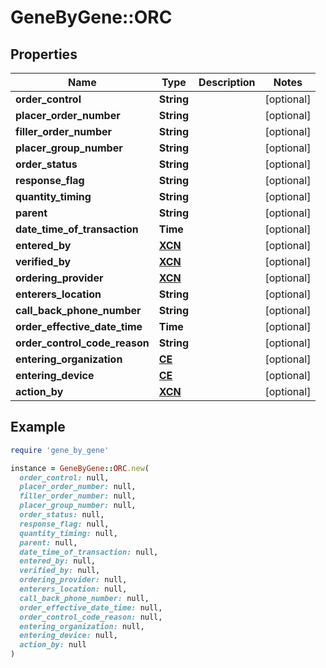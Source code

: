 # GeneByGene::ORC

## Properties

| Name | Type | Description | Notes |
| ---- | ---- | ----------- | ----- |
| **order_control** | **String** |  | [optional] |
| **placer_order_number** | **String** |  | [optional] |
| **filler_order_number** | **String** |  | [optional] |
| **placer_group_number** | **String** |  | [optional] |
| **order_status** | **String** |  | [optional] |
| **response_flag** | **String** |  | [optional] |
| **quantity_timing** | **String** |  | [optional] |
| **parent** | **String** |  | [optional] |
| **date_time_of_transaction** | **Time** |  | [optional] |
| **entered_by** | [**XCN**](XCN.md) |  | [optional] |
| **verified_by** | [**XCN**](XCN.md) |  | [optional] |
| **ordering_provider** | [**XCN**](XCN.md) |  | [optional] |
| **enterers_location** | **String** |  | [optional] |
| **call_back_phone_number** | **String** |  | [optional] |
| **order_effective_date_time** | **Time** |  | [optional] |
| **order_control_code_reason** | **String** |  | [optional] |
| **entering_organization** | [**CE**](CE.md) |  | [optional] |
| **entering_device** | [**CE**](CE.md) |  | [optional] |
| **action_by** | [**XCN**](XCN.md) |  | [optional] |

## Example

```ruby
require 'gene_by_gene'

instance = GeneByGene::ORC.new(
  order_control: null,
  placer_order_number: null,
  filler_order_number: null,
  placer_group_number: null,
  order_status: null,
  response_flag: null,
  quantity_timing: null,
  parent: null,
  date_time_of_transaction: null,
  entered_by: null,
  verified_by: null,
  ordering_provider: null,
  enterers_location: null,
  call_back_phone_number: null,
  order_effective_date_time: null,
  order_control_code_reason: null,
  entering_organization: null,
  entering_device: null,
  action_by: null
)
```

